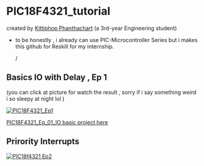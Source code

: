 # PIC18F4321_tutorial
created by [Kittiphop Phanthachart](https://bento.me/mac-kittiphop) (a 3rd-year Engineering student)
- to be honestly , i already can use PIC-Microcontroller Series but i makes this github for Reskill for my internship.

  /
## Basics IO with Delay , Ep 1 
(you can click at picture for watch the result , sorry if i say something weird i so sleepy at night lol )

[![PIC18F4321_Ep1](https://i9.ytimg.com/vi_webp/z3ReATaS26k/mq1.webp?sqp=CLjf37sG-oaymwEmCMACELQB8quKqQMa8AEB-AH-CYAC0AWKAgwIABABGGUgYihPMA8=&rs=AOn4CLAFQ7yzmxPOGVYcHTLoiI62Xz45bg)](https://youtu.be/z3ReATaS26k)

[PIC18F4321_Ep_01_IO basic project here](https://github.com/XACKIES/PIC18F4321_tutorial/tree/main/PIC18F4321_Ep_01_IO%20basic.X)



## Prirority Interrupts

[![PIC18f4321 Ep2](https://i9.ytimg.com/vi/RaiJKk_-6A4/mq3.jpg?sqp=COTh37sG-oaymwEmCMACELQB8quKqQMa8AEB-AHUBoAC4AOKAgwIABABGGUgSyg_MA8=&rs=AOn4CLCpsEDsObqE3sTMCCk3lTn7cyJdtw)](https://youtu.be/RaiJKk_-6A4)
